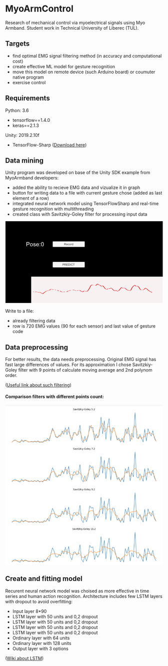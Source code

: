 # MyoArmControl
Research of mechanical control via myoelectrical signals using Myo Armband. 
Student work in Technical University of Liberec (TUL).

## Targets
- find optimal EMG signal filtering method (in accuracy and computational cost)
- create effective ML model for gesture recognition
- move this model on remote device (such Arduino board) or  coumuter native program
- exercise control

## Requirements 
Python: 3.6
- tensorflow==1.4.0
- keras==2.1.3

Unity: 2019.2.10f
- TensorFlow-Sharp ([Download here](https://s3.amazonaws.com/unity-ml-agents/0.5/TFSharpPlugin.unitypackage))

## Data mining

Unity program was developed on base of the Unity SDK example from MyoArmband developers:

- added the ability to recieve EMG data and vizualize it in graph
- button for writing data to a file with current gesture chose (added as last element of a row)
- integrated neural network model using TensorFlowSharp and real-time gesture recognition with multithreading
- created class with Savitzkiy-Goley filter for processing input data

![Uniy](Images/unity.png)

Write to a file:
- already filtering data
- row is 720 EMG values (90 for each sensor) and last value of gesture code

## Data preprocessing

For better results, the data needs preprocessing. Original EMG signal has fast large differences of values. For its approximation I chose Savitzkiy-Goley filter with 9 points of calculate moving average and 2nd polynom order.

([Useful link about such filtering](http://195.134.76.37/applets/AppletSmooth/Appl_Smooth2.html))

#### Comparison filters with different points count:
![Uniy](Images/filtering.png)

## Create and fitting model

Recurent neural network model was choised as more effective in time series and human action recognition.
Architecture includes few LSTM layers with dropout to avoid overfitting:

- Input layer 8*90
- LSTM layer with 50 units and 0,2 dropout
- LSTM layer with 50 units and 0,2 dropout
- LSTM layer with 50 units and 0,2 dropout
- LSTM layer with 50 units and 0,2 dropout
- Ordinary layer with 64 units
- Ordinary layer with 128 units
- Output layer with 3 options

([Wiki about LSTM](https://en.wikipedia.org/wiki/Long_short-term_memory))

